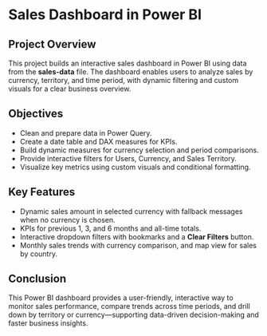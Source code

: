 # Sales Dashboard in Power BI

## Project Overview
This project builds an interactive sales dashboard in Power BI using data from the **sales-data** file. The dashboard enables users to analyze sales by currency, territory, and time period, with dynamic filtering and custom visuals for a clear business overview.

## Objectives
- Clean and prepare data in Power Query.
- Create a date table and DAX measures for KPIs.
- Build dynamic measures for currency selection and period comparisons.
- Provide interactive filters for Users, Currency, and Sales Territory.
- Visualize key metrics using custom visuals and conditional formatting.

## Key Features
- Dynamic sales amount in selected currency with fallback messages when no currency is chosen.
- KPIs for previous 1, 3, and 6 months and all-time totals.
- Interactive dropdown filters with bookmarks and a **Clear Filters** button.
- Monthly sales trends with currency comparison, and map view for sales by country.


## Conclusion
This Power BI dashboard provides a user-friendly, interactive way to monitor sales performance, compare trends across time periods, and drill down by territory or currency—supporting data-driven decision-making and faster business insights.

